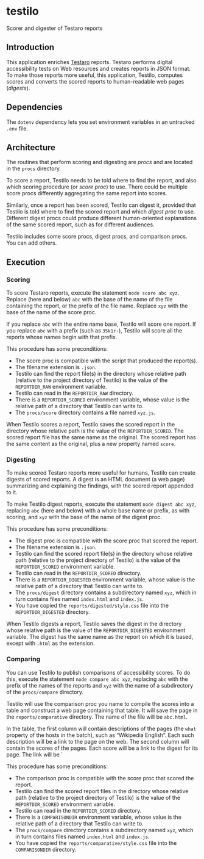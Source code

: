 # testilo
Scorer and digester of Testaro reports

## Introduction

This application enriches [Testaro](https://www.npmjs.com/package/testaro) reports. Testaro performs digital accessibility tests on Web resources and creates reports in JSON format. To make those reports more useful, this application, Testilo, computes scores and converts the scored reports to human-readable web pages (_digests_).

## Dependencies

The `dotenv` dependency lets you set environment variables in an untracked `.env` file.

## Architecture

The routines that perform scoring and digesting are _procs_ and are located in the `procs` directory.

To score a report, Testilo needs to be told where to find the report, and also which scoring procedure (or _score proc_) to use. There could be multiple score procs differently aggregating the same report into scores.

Similarly, once a report has been scored, Testilo can digest it, provided that Testilo is told where to find the scored report and which _digest proc_ to use. Different digest procs could produce different human-oriented explanations of the same scored report, such as for different audiences.

Testilo includes some score procs, digest procs, and comparison procs. You can add others.

## Execution

### Scoring

To score Testaro reports, execute the statement `node score abc xyz`. Replace (here and below) `abc` with the base of the name of the file containing the report, or the prefix of the file name. Replace `xyz` with the base of the name of the score proc.

If you replace `abc` with the entire name base, Testilo will score one report. If you replace `abc` with a prefix (such as `35k1r-`), Testilo will score all the reports whose names begin with that prefix.

This procedure has some preconditions:
- The score proc is compatible with the script that produced the report(s).
- The filename extension is `.json`.
- Testilo can find the report file(s) in the directory whose relative path (relative to the project directory of Testilo) is the value of the `REPORTDIR_RAW` environment variable.
- Testilo can read in the `REPORTDIR_RAW` directory.
- There is a `REPORTDIR_SCORED` environment variable, whose value is the relative path of a directory that Testilo can write to.
- The `procs/score` directory contains a file named `xyz.js`.

When Testilo scores a report, Testilo saves the scored report in the directory whose relative path is the value of the `REPORTDIR_SCORED`. The scored report file has the same name as the original. The scored report has the same content as the original, plus a new property named `score`.

### Digesting

To make scored Testaro reports more useful for humans, Testilo can create digests of scored reports. A digest is an HTML document (a web page) summarizing and explaining the findings, with the scored report appended to it.

To make Testilo digest reports, execute the statement `node digest abc xyz`, replacing `abc` (here and below) with a whole base name or prefix, as with scoring, and `xyz` with the base of the name of the digest proc.

This procedure has some preconditions:
- The digest proc is compatible with the score proc that scored the report.
- The filename extension is `.json`.
- Testilo can find the scored report file(s) in the directory whose relative path (relative to the project directory of Testilo) is the value of the `REPORTDIR_SCORED` environment variable.
- Testilo can read in the `REPORTDIR_SCORED` directory.
- There is a `REPORTDIR_DIGESTED` environment variable, whose value is the relative path of a directory that Testilo can write to.
- The `procs/digest` directory contains a subdirectory named `xyz`, which in turn contains files named `index.html` and `index.js`.
- You have copied the `reports/digested/style.css` file into the `REPORTDIR_DIGESTED` directory.

When Testilo digests a report, Testilo saves the digest in the directory whose relative path is the value of the `REPORTDIR_DIGESTED` environment variable. The digest has the same name as the report on which it is based, except with `.html` as the extension.

### Comparing

You can use Testilo to publish comparisons of accessibility scores. To do this, execute the statement `node compare abc xyz`, replacing `abc` with the prefix of the names of the reports and `xyz` with the name of a subdirectory of the `procs/compare` directory.

Testilo will use the comparison proc you name to compile the scores into a table and construct a web page containing that table. It will save the page in the `reports/comparative` directory. The name of the file will be `abc.html`.

In the table, the first column will contain descriptions of the pages (the `what` property of the hosts in the batch), such as “Wikipedia English”. Each such description will be a link to the page on the web. The second column will contain the scores of the pages. Each score will be a link to the digest for its page. The link will be `

This procedure has some preconditions:
- The comparison proc is compatible with the score proc that scored the report.
- Testilo can find the scored report files in the directory whose relative path (relative to the project directory of Testilo) is the value of the `REPORTDIR_SCORED` environment variable.
- Testilo can read in the `REPORTDIR_SCORED` directory.
- There is a `COMPARISONDIR` environment variable, whose value is the relative path of a directory that Testilo can write to.
- The `procs/compare` directory contains a subdirectory named `xyz`, which in turn contains files named `index.html` and `index.js`.
- You have copied the `reports/comparative/style.css` file into the `COMPARISONDIR` directory.
